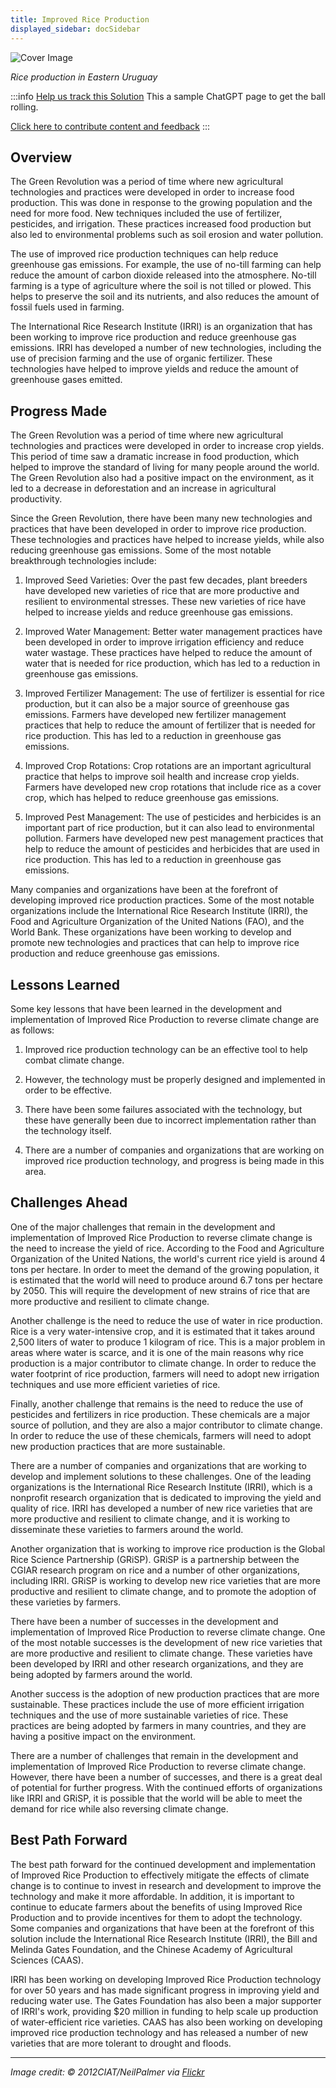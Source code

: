 ```yaml
---
title: Improved Rice Production
displayed_sidebar: docSidebar
---
```


![Cover Image](../static/img/improved-rice-production.jpg)

_Rice production in Eastern Uruguay_ 

:::info [Help us track this Solution](contribute)
This a sample ChatGPT page to get the ball rolling.

[Click here to contribute content and feedback](contribute)
:::

## Overview

The Green Revolution was a period of time where new agricultural technologies and practices were developed in order to increase food production. This was done in response to the growing population and the need for more food. New techniques included the use of fertilizer, pesticides, and irrigation. These practices increased food production but also led to environmental problems such as soil erosion and water pollution.

The use of improved rice production techniques can help reduce greenhouse gas emissions. For example, the use of no-till farming can help reduce the amount of carbon dioxide released into the atmosphere. No-till farming is a type of agriculture where the soil is not tilled or plowed. This helps to preserve the soil and its nutrients, and also reduces the amount of fossil fuels used in farming.

The International Rice Research Institute (IRRI) is an organization that has been working to improve rice production and reduce greenhouse gas emissions. IRRI has developed a number of new technologies, including the use of precision farming and the use of organic fertilizer. These technologies have helped to improve yields and reduce the amount of greenhouse gases emitted.

## Progress Made

The Green Revolution was a period of time where new agricultural technologies and practices were developed in order to increase crop yields. This period of time saw a dramatic increase in food production, which helped to improve the standard of living for many people around the world. The Green Revolution also had a positive impact on the environment, as it led to a decrease in deforestation and an increase in agricultural productivity.

Since the Green Revolution, there have been many new technologies and practices that have been developed in order to improve rice production. These technologies and practices have helped to increase yields, while also reducing greenhouse gas emissions. Some of the most notable breakthrough technologies include:

1. Improved Seed Varieties: Over the past few decades, plant breeders have developed new varieties of rice that are more productive and resilient to environmental stresses. These new varieties of rice have helped to increase yields and reduce greenhouse gas emissions.

2. Improved Water Management: Better water management practices have been developed in order to improve irrigation efficiency and reduce water wastage. These practices have helped to reduce the amount of water that is needed for rice production, which has led to a reduction in greenhouse gas emissions.

3. Improved Fertilizer Management: The use of fertilizer is essential for rice production, but it can also be a major source of greenhouse gas emissions. Farmers have developed new fertilizer management practices that help to reduce the amount of fertilizer that is needed for rice production. This has led to a reduction in greenhouse gas emissions.

4. Improved Crop Rotations: Crop rotations are an important agricultural practice that helps to improve soil health and increase crop yields. Farmers have developed new crop rotations that include rice as a cover crop, which has helped to reduce greenhouse gas emissions.

5. Improved Pest Management: The use of pesticides and herbicides is an important part of rice production, but it can also lead to environmental pollution. Farmers have developed new pest management practices that help to reduce the amount of pesticides and herbicides that are used in rice production. This has led to a reduction in greenhouse gas emissions.

Many companies and organizations have been at the forefront of developing improved rice production practices. Some of the most notable organizations include the International Rice Research Institute (IRRI), the Food and Agriculture Organization of the United Nations (FAO), and the World Bank. These organizations have been working to develop and promote new technologies and practices that can help to improve rice production and reduce greenhouse gas emissions.

## Lessons Learned

Some key lessons that have been learned in the development and implementation of Improved Rice Production to reverse climate change are as follows:

1. Improved rice production technology can be an effective tool to help combat climate change.

2. However, the technology must be properly designed and implemented in order to be effective.

3. There have been some failures associated with the technology, but these have generally been due to incorrect implementation rather than the technology itself.

4. There are a number of companies and organizations that are working on improved rice production technology, and progress is being made in this area.

## Challenges Ahead

One of the major challenges that remain in the development and implementation of Improved Rice Production to reverse climate change is the need to increase the yield of rice. According to the Food and Agriculture Organization of the United Nations, the world's current rice yield is around 4 tons per hectare. In order to meet the demand of the growing population, it is estimated that the world will need to produce around 6.7 tons per hectare by 2050. This will require the development of new strains of rice that are more productive and resilient to climate change.

Another challenge is the need to reduce the use of water in rice production. Rice is a very water-intensive crop, and it is estimated that it takes around 2,500 liters of water to produce 1 kilogram of rice. This is a major problem in areas where water is scarce, and it is one of the main reasons why rice production is a major contributor to climate change. In order to reduce the water footprint of rice production, farmers will need to adopt new irrigation techniques and use more efficient varieties of rice.

Finally, another challenge that remains is the need to reduce the use of pesticides and fertilizers in rice production. These chemicals are a major source of pollution, and they are also a major contributor to climate change. In order to reduce the use of these chemicals, farmers will need to adopt new production practices that are more sustainable.

There are a number of companies and organizations that are working to develop and implement solutions to these challenges. One of the leading organizations is the International Rice Research Institute (IRRI), which is a nonprofit research organization that is dedicated to improving the yield and quality of rice. IRRI has developed a number of new rice varieties that are more productive and resilient to climate change, and it is working to disseminate these varieties to farmers around the world.

Another organization that is working to improve rice production is the Global Rice Science Partnership (GRiSP). GRiSP is a partnership between the CGIAR research program on rice and a number of other organizations, including IRRI. GRiSP is working to develop new rice varieties that are more productive and resilient to climate change, and to promote the adoption of these varieties by farmers.

There have been a number of successes in the development and implementation of Improved Rice Production to reverse climate change. One of the most notable successes is the development of new rice varieties that are more productive and resilient to climate change. These varieties have been developed by IRRI and other research organizations, and they are being adopted by farmers around the world.

Another success is the adoption of new production practices that are more sustainable. These practices include the use of more efficient irrigation techniques and the use of more sustainable varieties of rice. These practices are being adopted by farmers in many countries, and they are having a positive impact on the environment.

There are a number of challenges that remain in the development and implementation of Improved Rice Production to reverse climate change. However, there have been a number of successes, and there is a great deal of potential for further progress. With the continued efforts of organizations like IRRI and GRiSP, it is possible that the world will be able to meet the demand for rice while also reversing climate change.

## Best Path Forward

The best path forward for the continued development and implementation of Improved Rice Production to effectively mitigate the effects of climate change is to continue to invest in research and development to improve the technology and make it more affordable. In addition, it is important to continue to educate farmers about the benefits of using Improved Rice Production and to provide incentives for them to adopt the technology. Some companies and organizations that have been at the forefront of this solution include the International Rice Research Institute (IRRI), the Bill and Melinda Gates Foundation, and the Chinese Academy of Agricultural Sciences (CAAS).

IRRI has been working on developing Improved Rice Production technology for over 50 years and has made significant progress in improving yield and reducing water use. The Gates Foundation has also been a major supporter of IRRI's work, providing $20 million in funding to help scale up production of water-efficient rice varieties. CAAS has also been working on developing improved rice production technology and has released a number of new varieties that are more tolerant to drought and floods.

---

_Image credit: © 2012CIAT/NeilPalmer via [Flickr](https://www.flickr.com/photos/ciat/6809968788)_
